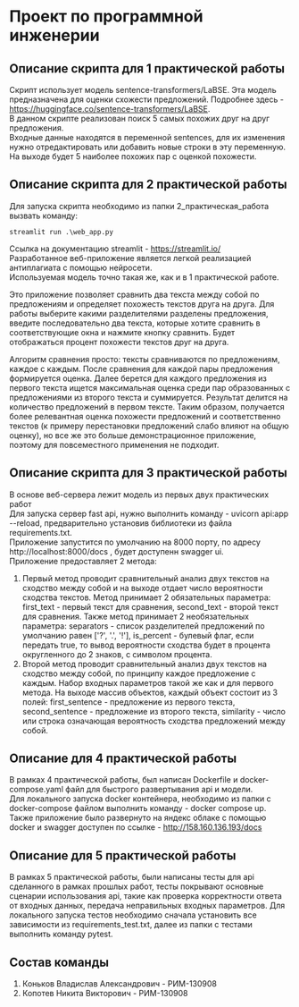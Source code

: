 # Проект по программной инженерии

## Описание скрипта для 1 практической работы
Скрипт использует модель sentence-transformers/LaBSE. Эта модель предназначена
для оценки схожести предложений. Подробнее здесь - https://huggingface.co/sentence-transformers/LaBSE.  
В данном скрипте реализован поиск 5 самых похожих друг на друг предложения.  
Входные данные находятся в переменной sentences, для их изменения нужно отредактировать или добавить новые строки
в эту переменную.  
На выходе будет 5 наиболее похожих пар с оценкой похожести.

## Описание скрипта для 2 практической работы
Для запуска скрипта необходимо из папки 2_практическая_работа вызвать команду:  
```
streamlit run .\web_app.py
```
Ссылка на документацию streamlit - https://streamlit.io/  
Разработанное веб-приложение является легкой реализацией антиплагиата с помощью нейросети.  
Используемая модель точно такая же, как и в 1 практической работе.  

Это приложение позволяет сравнить два текста между собой по предложениям и определяет 
похожесть текстов друга на друга. Для работы выберите какими разделителями разделены предложения,
введите последовательно два текста, которые хотите сравнить в соответствующие окна и нажмите кнопку сравнить.
Будет отображаться процент похожести текстов друг на друга.  

Алгоритм сравнения просто: тексты сравниваются по предложениям, каждое с каждым. 
После сравнения для каждой пары предложения формируется оценка. 
Далее берется для каждого предложения из первого текста ищется максимальная оценка среди пар образованных с предложениями из второго текста и суммируется.
Результат делится на количество предложений в первом тексте.
Таким образом, получается более релевантная оценка похожести предложений и соответственно текстов
(к примеру перестановки предложений слабо влияют на общую оценку), 
но все же это больше демонстрационное приложение, поэтому для повсеместного применения не подходит.

## Описание скрипта для 3 практической работы
В основе веб-сервера лежит модель из первых двух практических работ  
Для запуска сервер fast api, нужно выполнить команду - uvicorn api:app --reload, предварительно установив библиотеки
из файла requirements.txt.  
Приложение запустится по умолчанию на 8000 порту, по адресу http://localhost:8000/docs , будет доступенн swagger ui.  
Приложение предоставляет 2 метода:  
1. Первый метод проводит сравнительный анализ двух текстов на сходство между собой и на выходе отдает число вероятности
сходства текстов. Метод принимает 2 обязательных параметра: first_text - первый текст для сравнения, second_text - 
второй текст для сравнения. Также метод принимает 2 необязательных параметра: separators - список разделителей предложений
по умолчанию равен ['?', '.', '!'], is_percent - булевый флаг, если передать true, то вывод вероятности сходства будет
в процента округленного до 2 знаков, с символом процента.
2. Второй метод проводит сравнительный анализ двух текстов на сходство между собой, по принципу каждое предложение с
каждым. Набор входных параметров такой же как и для первого метода. На выходе массив объектов, каждый объект состоит
из 3 полей: first_sentence - предложение из первого текста, second_sentence - предложение из второго текста,
similarity - число или строка означающая вероятность сходства предложений между собой.

## Описание для 4 практической работы
В рамках 4 практической работы, был написан Dockerfile и docker-compose.yaml файл для быстрого развертывания api и модели.  
Для локального запуска docker контейнера, необходимо из папки с docker-compose файлом выполнить команду - docker compose up.  
Также приложение было развернуто на яндекс облаке с помощью docker и swagger доступен по ссылке - http://158.160.136.193/docs

## Описание для 5 практической работы
В рамках 5 практической работы, были написаны тесты для api сделанного в рамках прошлых работ,
тесты покрывают основные сценарии использования api, такие как проверка корректности ответа от входных данных,
передача неправильных входных параметров. Для локального запуска тестов необходимо сначала установить
все зависимости из requirements_test.txt, далее из папки  с тестами выполнить команду pytest.







## Состав команды
1. Коньков Владислав Александрович - РИМ-130908
2. Копотев Никита Викторович - РИМ-130908
